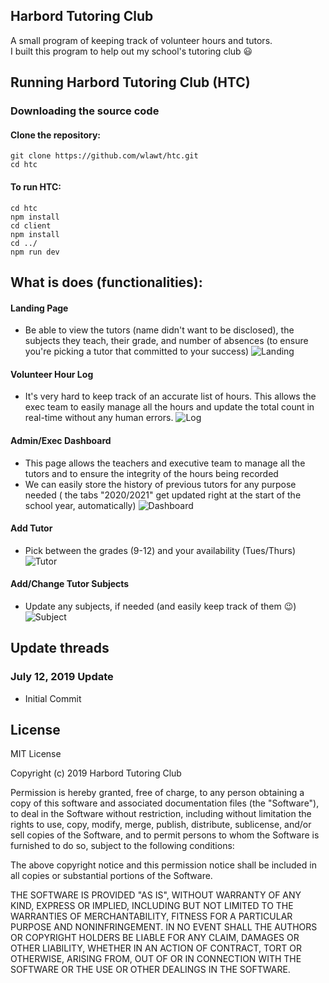 ## Harbord Tutoring Club

A small program of keeping track of volunteer hours and tutors.
<br/>
I built this program to help out my school's tutoring club 😃

## Running Harbord Tutoring Club (HTC)

### Downloading the source code

#### Clone the repository:

```
git clone https://github.com/wlawt/htc.git
cd htc
```

#### To run HTC:

```
cd htc
npm install
cd client
npm install
cd ../
npm run dev
```

## What is does (functionalities):
#### Landing Page
- Be able to view the tutors (name didn't want to be disclosed), 
the subjects they teach, their grade, and number of absences (to ensure
you're picking a tutor that committed to your success)
![Landing](https://github.com/wlawt/htc/tree/master/img/landing.png)

#### Volunteer Hour Log
- It's very hard to keep track of an accurate list of hours. This allows 
the exec team to easily manage all the hours and update the total count 
in real-time without any human errors. 
![Log](https://github.com/wlawt/htc/tree/master/img/log.png)

#### Admin/Exec Dashboard
- This page allows the teachers and executive team to manage all the tutors
and to ensure the integrity of the hours being recorded
- We can easily store the history of previous tutors for any purpose needed (
the tabs "2020/2021" get updated right at the start of the school year, 
automatically)
![Dashboard](https://github.com/wlawt/htc/tree/master/img/dashboard.png)

#### Add Tutor
- Pick between the grades (9-12) and your availability (Tues/Thurs)
![Tutor](https://github.com/wlawt/htc/tree/master/img/addtutor.png)

#### Add/Change Tutor Subjects
- Update any subjects, if needed (and easily keep track of them 😉)
![Subject](https://github.com/wlawt/htc/tree/master/img/subject.png)

## Update threads

### July 12, 2019 Update

- Initial Commit

## License

MIT License

Copyright (c) 2019 Harbord Tutoring Club

Permission is hereby granted, free of charge, to any person obtaining a copy
of this software and associated documentation files (the "Software"), to deal
in the Software without restriction, including without limitation the rights
to use, copy, modify, merge, publish, distribute, sublicense, and/or sell
copies of the Software, and to permit persons to whom the Software is
furnished to do so, subject to the following conditions:

The above copyright notice and this permission notice shall be included in all
copies or substantial portions of the Software.

THE SOFTWARE IS PROVIDED "AS IS", WITHOUT WARRANTY OF ANY KIND, EXPRESS OR
IMPLIED, INCLUDING BUT NOT LIMITED TO THE WARRANTIES OF MERCHANTABILITY,
FITNESS FOR A PARTICULAR PURPOSE AND NONINFRINGEMENT. IN NO EVENT SHALL THE
AUTHORS OR COPYRIGHT HOLDERS BE LIABLE FOR ANY CLAIM, DAMAGES OR OTHER
LIABILITY, WHETHER IN AN ACTION OF CONTRACT, TORT OR OTHERWISE, ARISING FROM,
OUT OF OR IN CONNECTION WITH THE SOFTWARE OR THE USE OR OTHER DEALINGS IN THE
SOFTWARE.
